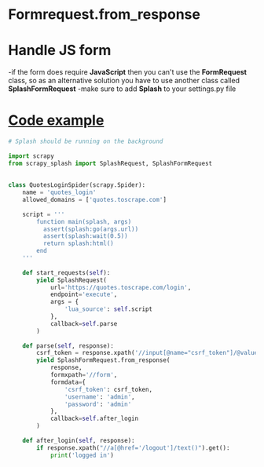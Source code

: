 # Formrequest.from_response

# Handle JS form
-if the form does require **JavaScript** then you can't use the **FormRequest** class,
so as an alternative solution you have to use another class called **SplashFormRequest**
-make sure to add **Splash** to your settings.py file

# [Code example](https://stackoverflow.com/questions/23398885/is-there-a-way-to-add-embedded-python-code-to-markdown)
```python
# Splash should be running on the background
 
import scrapy
from scrapy_splash import SplashRequest, SplashFormRequest
 
 
class QuotesLoginSpider(scrapy.Spider):
    name = 'quotes_login'
    allowed_domains = ['quotes.toscrape.com']
    
    script = '''
        function main(splash, args)
          assert(splash:go(args.url))
          assert(splash:wait(0.5))
          return splash:html()
        end
    '''
    
    def start_requests(self):
        yield SplashRequest(
            url='https://quotes.toscrape.com/login',
            endpoint='execute',
            args = {
                'lua_source': self.script
            },
            callback=self.parse
        )
 
    def parse(self, response):
        csrf_token = response.xpath('//input[@name="csrf_token"]/@value').get()
        yield SplashFormRequest.from_response(
            response,
            formxpath='//form',
            formdata={
                'csrf_token': csrf_token,
                'username': 'admin',
                'password': 'admin'
            },
            callback=self.after_login
        )
    
    def after_login(self, response):
        if response.xpath("//a[@href='/logout']/text()").get():
            print('logged in')
```

